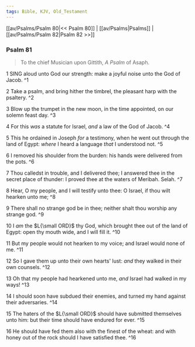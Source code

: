 ```yaml
---
tags: Bible, KJV, Old_Testament
---
```


[[av/Psalms/Psalm 80|<< Psalm 80]] | [[av/Psalms|Psalms]] | [[av/Psalms/Psalm 82|Psalm 82 >>]]

### Psalm 81

> To the chief Musician upon Gittith, _A_ _Psalm_ of Asaph.

1 SING aloud unto God our strength: make a joyful noise unto the God of Jacob. ^1

2 Take a psalm, and bring hither the timbrel, the pleasant harp with the psaltery. ^2

3 Blow up the trumpet in the new moon, in the time appointed, on our solemn feast day. ^3

4 For this _was_ a statute for Israel, _and_ a law of the God of Jacob. ^4

5 This he ordained in Joseph _for_ a testimony, when he went out through the land of Egypt: _where_ I heard a language _that_ I understood not. ^5

6 I removed his shoulder from the burden: his hands were delivered from the pots. ^6

7 Thou calledst in trouble, and I delivered thee; I answered thee in the secret place of thunder: I proved thee at the waters of Meribah. Selah. ^7

8 Hear, O my people, and I will testify unto thee: O Israel, if thou wilt hearken unto me; ^8

9 There shall no strange god be in thee; neither shalt thou worship any strange god. ^9

10 I _am_ the $L{\small ORD}$ thy God, which brought thee out of the land of Egypt: open thy mouth wide, and I will fill it. ^10

11 But my people would not hearken to my voice; and Israel would none of me. ^11

12 So I gave them up unto their own hearts' lust: _and_ they walked in their own counsels. ^12

13 Oh that my people had hearkened unto me, _and_ Israel had walked in my ways! ^13

14 I should soon have subdued their enemies, and turned my hand against their adversaries. ^14

15 The haters of the $L{\small ORD}$ should have submitted themselves unto him: but their time should have endured for ever. ^15

16 He should have fed them also with the finest of the wheat: and with honey out of the rock should I have satisfied thee. ^16
